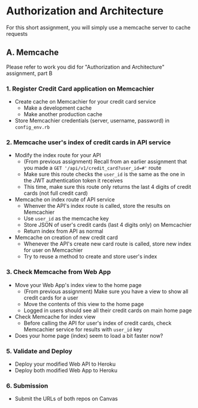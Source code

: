 # Authorization and Architecture

For this short assignment, you will simply use a memcache server to cache requests

## A. Memcache
Please refer to work you did for "Authorization and Architecture" assignment, part B

### 1. Register Credit Card application on Memcachier
- Create cache on Memcachier for your credit card service
  - Make a development cache
  - Make another production cache
- Store Memcachier credentials (server, username, password) in `config_env.rb`

### 2. Memcache user's index of credit cards in API service
- Modify the index route for your API
  - (From previous assignment) Recall from an earlier assignment that you made a `GET '/api/v1/credit_card?user_id=#'` route
  - Make sure this route checks the `user_id` is the same as the one in the JWT authentication token it receives
  - This time, make sure this route only returns the last 4 digits of credit cards (not full credit card)
- Memcache on index route of API service
  - Whenver the API's index route is called, store the results on Memcachier
  - Use `user_id` as the memcache key
  - Store JSON of user's credit cards (last 4 digits only) on Memcachier
  - Return index from API as normal
- Memcache on creation of new credit card
  - Whenever the API's create new card route is called, store new index for user on Memcachier
  - Try to reuse a method to create and store user's index

### 3. Check Memcache from Web App
- Move your Web App's index view to the home page
  - (From previous assignment) Make sure you have a view to show all credit cards for a user
  - Move the contents of this view to the home page
  - Logged in users should see all their credit cards on main home page
- Check Memcache for index view
  - Before calling the API for user's index of credit cards, check Memcachier service for results with `user_id` key
- Does your home page (index) seem to load a bit faster now?

### 5. Validate and Deploy
- Deploy your modified Web API to Heroku
- Deploy both modified Web App to Heroku

### 6. Submission
  - Submit the URLs of both repos on Canvas
